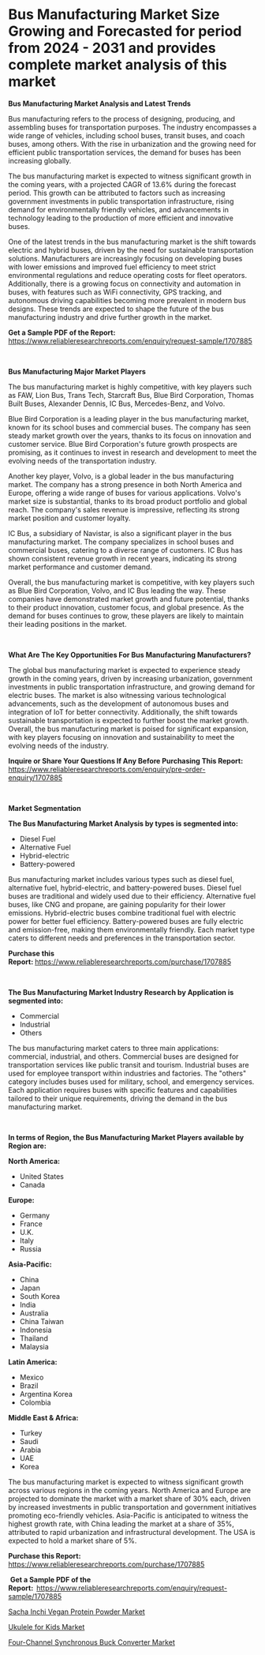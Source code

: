 <p><h1>Bus Manufacturing Market Size Growing and Forecasted for period from 2024 - 2031 and provides complete market analysis of this market</h1></p><p><strong>Bus Manufacturing Market Analysis and Latest Trends</strong></p>
<p><p>Bus manufacturing refers to the process of designing, producing, and assembling buses for transportation purposes. The industry encompasses a wide range of vehicles, including school buses, transit buses, and coach buses, among others. With the rise in urbanization and the growing need for efficient public transportation services, the demand for buses has been increasing globally.</p><p>The bus manufacturing market is expected to witness significant growth in the coming years, with a projected CAGR of 13.6% during the forecast period. This growth can be attributed to factors such as increasing government investments in public transportation infrastructure, rising demand for environmentally friendly vehicles, and advancements in technology leading to the production of more efficient and innovative buses. </p><p>One of the latest trends in the bus manufacturing market is the shift towards electric and hybrid buses, driven by the need for sustainable transportation solutions. Manufacturers are increasingly focusing on developing buses with lower emissions and improved fuel efficiency to meet strict environmental regulations and reduce operating costs for fleet operators. Additionally, there is a growing focus on connectivity and automation in buses, with features such as WiFi connectivity, GPS tracking, and autonomous driving capabilities becoming more prevalent in modern bus designs. These trends are expected to shape the future of the bus manufacturing industry and drive further growth in the market.</p></p>
<p><strong>Get a Sample PDF of the Report:&nbsp;</strong> <a href="https://www.reliableresearchreports.com/enquiry/request-sample/1707885">https://www.reliableresearchreports.com/enquiry/request-sample/1707885</a></p>
<p>&nbsp;</p>
<p><strong>Bus Manufacturing Major Market Players</strong></p>
<p><p>The bus manufacturing market is highly competitive, with key players such as FAW, Lion Bus, Trans Tech, Starcraft Bus, Blue Bird Corporation, Thomas Built Buses, Alexander Dennis, IC Bus, Mercedes-Benz, and Volvo. </p><p>Blue Bird Corporation is a leading player in the bus manufacturing market, known for its school buses and commercial buses. The company has seen steady market growth over the years, thanks to its focus on innovation and customer service. Blue Bird Corporation's future growth prospects are promising, as it continues to invest in research and development to meet the evolving needs of the transportation industry.</p><p>Another key player, Volvo, is a global leader in the bus manufacturing market. The company has a strong presence in both North America and Europe, offering a wide range of buses for various applications. Volvo's market size is substantial, thanks to its broad product portfolio and global reach. The company's sales revenue is impressive, reflecting its strong market position and customer loyalty.</p><p>IC Bus, a subsidiary of Navistar, is also a significant player in the bus manufacturing market. The company specializes in school buses and commercial buses, catering to a diverse range of customers. IC Bus has shown consistent revenue growth in recent years, indicating its strong market performance and customer demand.</p><p>Overall, the bus manufacturing market is competitive, with key players such as Blue Bird Corporation, Volvo, and IC Bus leading the way. These companies have demonstrated market growth and future potential, thanks to their product innovation, customer focus, and global presence. As the demand for buses continues to grow, these players are likely to maintain their leading positions in the market.</p></p>
<p>&nbsp;</p>
<p><strong>What Are The Key Opportunities For Bus Manufacturing Manufacturers?</strong></p>
<p><p>The global bus manufacturing market is expected to experience steady growth in the coming years, driven by increasing urbanization, government investments in public transportation infrastructure, and growing demand for electric buses. The market is also witnessing various technological advancements, such as the development of autonomous buses and integration of IoT for better connectivity. Additionally, the shift towards sustainable transportation is expected to further boost the market growth. Overall, the bus manufacturing market is poised for significant expansion, with key players focusing on innovation and sustainability to meet the evolving needs of the industry.</p></p>
<p><strong>Inquire or Share Your Questions If Any Before Purchasing This Report:</strong> <a href="https://www.reliableresearchreports.com/enquiry/pre-order-enquiry/1707885">https://www.reliableresearchreports.com/enquiry/pre-order-enquiry/1707885</a></p>
<p>&nbsp;</p>
<p><strong>Market Segmentation</strong></p>
<p><strong>The Bus Manufacturing Market Analysis by types is segmented into:</strong></p>
<p><ul><li>Diesel Fuel</li><li>Alternative Fuel</li><li>Hybrid-electric</li><li>Battery-powered</li></ul></p>
<p><p>Bus manufacturing market includes various types such as diesel fuel, alternative fuel, hybrid-electric, and battery-powered buses. Diesel fuel buses are traditional and widely used due to their efficiency. Alternative fuel buses, like CNG and propane, are gaining popularity for their lower emissions. Hybrid-electric buses combine traditional fuel with electric power for better fuel efficiency. Battery-powered buses are fully electric and emission-free, making them environmentally friendly. Each market type caters to different needs and preferences in the transportation sector.</p></p>
<p><strong>Purchase this Report:&nbsp;</strong><a href="https://www.reliableresearchreports.com/purchase/1707885">https://www.reliableresearchreports.com/purchase/1707885</a></p>
<p>&nbsp;</p>
<p><strong>The Bus Manufacturing Market Industry Research by Application is segmented into:</strong></p>
<p><ul><li>Commercial</li><li>Industrial</li><li>Others</li></ul></p>
<p><p>The bus manufacturing market caters to three main applications: commercial, industrial, and others. Commercial buses are designed for transportation services like public transit and tourism. Industrial buses are used for employee transport within industries and factories. The "others" category includes buses used for military, school, and emergency services. Each application requires buses with specific features and capabilities tailored to their unique requirements, driving the demand in the bus manufacturing market.</p></p>
<p>&nbsp;</p>
<p><strong>In terms of Region, the Bus Manufacturing Market Players available by Region are:</strong></p>
<p>
    <p> <strong> North America: </strong>
        <ul>
            <li>United States</li>
            <li>Canada</li>
        </ul>
        </p> 
    <p> <strong> Europe: </strong>
        <ul>
            <li>Germany</li>
            <li>France</li>
            <li>U.K.</li>
            <li>Italy</li>
            <li>Russia</li>
        </ul>
        </p> 
    <p> <strong> Asia-Pacific: </strong>
        <ul>
            <li>China</li>
            <li>Japan</li>
            <li>South Korea</li>
            <li>India</li>
            <li>Australia</li>
            <li>China Taiwan</li>
            <li>Indonesia</li>
            <li>Thailand</li>
            <li>Malaysia</li>
        </ul>
        </p> 
    <p> <strong> Latin America: </strong>
        <ul>
            <li>Mexico</li>
            <li>Brazil</li>
            <li>Argentina Korea</li>
            <li>Colombia</li>
        </ul>
        </p> 
    <p> <strong> Middle East & Africa: </strong>
        <ul>
            <li>Turkey</li>
            <li>Saudi</li>
            <li>Arabia</li>
            <li>UAE</li>
            <li>Korea</li>
        </ul>
    </p>
    </p>
<p><p>The bus manufacturing market is expected to witness significant growth across various regions in the coming years. North America and Europe are projected to dominate the market with a market share of 30% each, driven by increased investments in public transportation and government initiatives promoting eco-friendly vehicles. Asia-Pacific is anticipated to witness the highest growth rate, with China leading the market at a share of 35%, attributed to rapid urbanization and infrastructural development. The USA is expected to hold a market share of 5%.</p></p>
<p><strong>Purchase this Report: </strong><a href="https://www.reliableresearchreports.com/purchase/1707885">https://www.reliableresearchreports.com/purchase/1707885</a></p>
<p>&nbsp;<strong>Get a Sample PDF of the Report:&nbsp;&nbsp;</strong><a href="https://www.reliableresearchreports.com/enquiry/request-sample/1707885">https://www.reliableresearchreports.com/enquiry/request-sample/1707885</a></p>
<p><strong></strong></p>
<p><p><a href="https://view.publitas.com/reportprime-1/sacha-inchi-vegan-protein-powder-market-research-report-unlocks-analysis-on-the-market-financial-status-market-size-and-market-revenue-upto-2030/">Sacha Inchi Vegan Protein Powder Market</a></p><p><a href="https://view.publitas.com/reportprime-1/ukulele-for-kids-market-share-market-new-trends-analysis-report-by-type-by-application-by-end-use-by-region-and-segment-forecasts-2023-2030/">Ukulele for Kids Market</a></p><p><a href="https://view.publitas.com/reportprime-1/four-channel-synchronous-buck-converter-market-size-market-share-and-global-market-analysis-report-2023-2030/">Four-Channel Synchronous Buck Converter Market</a></p></p>